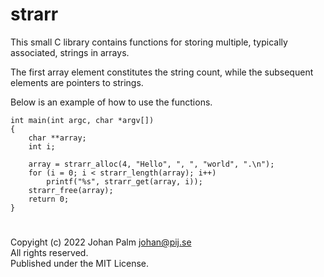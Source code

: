 # strarr
This small C library contains functions for storing multiple, typically associated, strings in arrays.

The first array element constitutes the string count, while the subsequent elements are pointers to strings.

Below is an example of how to use the functions.

```
int main(int argc, char *argv[])
{
	char **array;
	int i;

	array = strarr_alloc(4, "Hello", ", ", "world", ".\n");
	for (i = 0; i < strarr_length(array); i++)
		printf("%s", strarr_get(array, i));
	strarr_free(array);
	return 0;
}
```
#
Copyight (c) 2022 Johan Palm <johan@pij.se>  
All rights reserved.  
Published under the MIT License.
